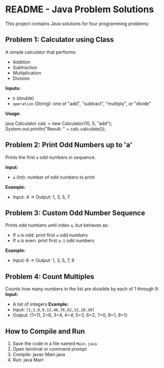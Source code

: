 # README - Java Problem Solutions

This project contains Java solutions for four programming problems:
## Problem 1: Calculator using Class
A simple calculator that performs:

* Addition
* Subtraction
* Multiplication
* Division

**Inputs:**

* `b` (double)
* `operation` (String): one of "add", "subtract", "multiply", or "divide"

**Usage:**

java
Calculator calc = new Calculator(10, 5, "add");
System.out.println("Result: " + calc.calculate());


## Problem 2: Print Odd Numbers up to 'a'

Prints the first `a` odd numbers in sequence.

**Input:**

* `a` (int): number of odd numbers to print

**Example:**

* Input: 4 → Output: 1, 3, 5, 7

## Problem 3: Custom Odd Number Sequence

Prints odd numbers until index `a`, but behaves as:

* If `a` is odd: print first `a` odd numbers
* If `a` is even: print first `a-1` odd numbers

**Example:**
* Input: 6 → Output: 1, 3, 5, 7, 9

## Problem 4: Count Multiples
Counts how many numbers in the list are divisible by each of 1 through 9.
**Input:**
* A list of integers
**Example:**
* Input: `[1,2,8,9,12,46,76,82,15,20,30]`
* Output:
{1=11, 2=8, 3=4, 4=4, 5=3, 6=2, 7=0, 8=1, 9=1}
## How to Compile and Run
1. Save the code in a file named `Main.java`
2. Open terminal or command prompt
3. Compile:
javac Main.java
4. Run:
java Main


